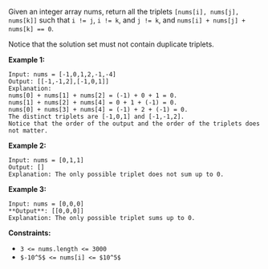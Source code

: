 Given an integer array nums, return all the triplets `[nums[i], nums[j], nums[k]]` such that `i != j`, `i != k`, and `j != k`, and `nums[i] + nums[j] + nums[k] == 0`.

Notice that the solution set must not contain duplicate triplets.



**Example 1:**
```
Input: nums = [-1,0,1,2,-1,-4]
Output: [[-1,-1,2],[-1,0,1]]
Explanation:
nums[0] + nums[1] + nums[2] = (-1) + 0 + 1 = 0.
nums[1] + nums[2] + nums[4] = 0 + 1 + (-1) = 0.
nums[0] + nums[3] + nums[4] = (-1) + 2 + (-1) = 0.
The distinct triplets are [-1,0,1] and [-1,-1,2].
Notice that the order of the output and the order of the triplets does not matter.
```

**Example 2:**
```
Input: nums = [0,1,1]
Output: []
Explanation: The only possible triplet does not sum up to 0.
```

**Example 3:**
```
Input: nums = [0,0,0]
**Output**: [[0,0,0]]
Explanation: The only possible triplet sums up to 0.
```

**Constraints:**

* `3 <= nums.length <= 3000`
* `$-10^5$ <= nums[i] <= $10^5$`

